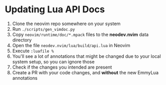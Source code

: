 # Updating Lua API Docs

1. Clone the neovim repo somewhere on your system
2. Run `./scripts/gen_vimdoc.py`
3. Copy `neovim/runtime/doc/*.mpack` files to the **neodev.nvim** data directory
4. Open the file `neodev.nvim/lua/build/api.lua` in Neovim
5. Execute `:luafile %`
6. You'll see a lot of annotations that might be changed due to your local
   system setup, so you can ignore those
7. Check if the changes you intended are present
8. Create a PR with your code changes, and **without** the new EmmyLua annotations
